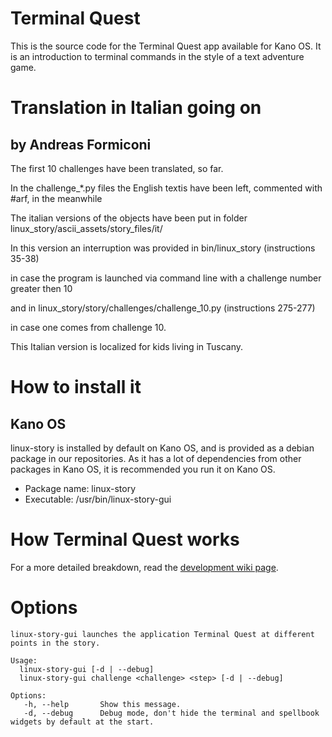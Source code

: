 
# Terminal Quest

This is the source code for the Terminal Quest app available for Kano OS.
It is an introduction to terminal commands in the style of a text adventure game.

# Translation in Italian going on

## by Andreas Formiconi

The first 10 challenges have been translated, so far.

In the challenge\_\*.py files the English textis have been left,
commented with \#arf, in the meanwhile

The italian versions of the objects have been put in folder
linux\_story/ascii\_assets/story\_files/it/

In this version an interruption was provided in 
bin/linux\_story (instructions 35-38)

in case the program is launched via command line with a challenge
number greater then 10

and in
linux\_story/story/challenges/challenge\_10.py (instructions 275-277)

in case one comes from challenge 10.

This Italian version is localized for kids living in Tuscany. 


# How to install it

## Kano OS
linux-story is installed by default on Kano OS, and is provided as a debian package in our repositories. As it has a lot of dependencies from other packages in Kano OS, it is recommended you run it on Kano OS.
 - Package name: linux-story
 - Executable: /usr/bin/linux-story-gui

# How Terminal Quest works
For a more detailed breakdown, read the [development wiki page](https://github.com/KanoComputing/linux-tutorial/wiki/Development).

# Options

```
linux-story-gui launches the application Terminal Quest at different points in the story.

Usage:
  linux-story-gui [-d | --debug]
  linux-story-gui challenge <challenge> <step> [-d | --debug]

Options:
   -h, --help       Show this message.
   -d, --debug      Debug mode, don't hide the terminal and spellbook widgets by default at the start.
```
